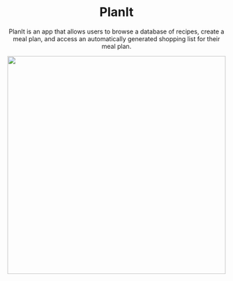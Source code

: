 <div align="center">
  <h1>PlanIt</h1>
  <p>PlanIt is an app that allows users to browse a database of recipes, create a meal plan, and access an automatically generated shopping list for their meal plan.</p>
  <img src="https://github.com/user-attachments/assets/6fbd7521-5f18-4b9b-926f-6541f0f16cea" width=500>
</div>
